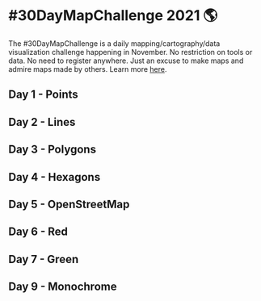 # #30DayMapChallenge 2021 🌎

The #30DayMapChallenge is a daily mapping/cartography/data visualization challenge happening in November. No restriction on tools or data. No need to register anywhere. Just an excuse to make maps and admire maps made by others. Learn more [here](https://30daymapchallenge.com/).

## Day 1 - Points


## Day 2 - Lines


## Day 3 - Polygons


## Day 4 - Hexagons


## Day 5 - OpenStreetMap


## Day 6 - Red


## Day 7 - Green


## Day 9 - Monochrome
